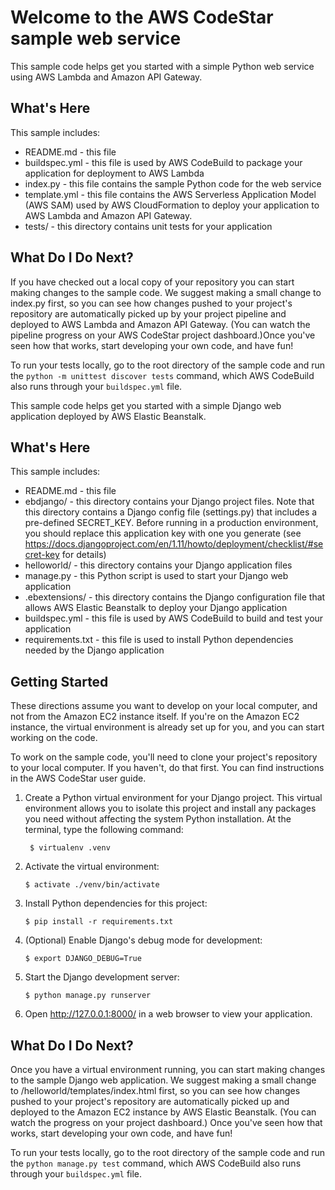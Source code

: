 # Welcome to the AWS CodeStar sample web service

This sample code helps get you started with a simple Python web service using
AWS Lambda and Amazon API Gateway.

## What's Here

This sample includes:

* README.md - this file
* buildspec.yml - this file is used by AWS CodeBuild to package your
  application for deployment to AWS Lambda
* index.py - this file contains the sample Python code for the web service
* template.yml - this file contains the AWS Serverless Application Model (AWS SAM) used
  by AWS CloudFormation to deploy your application to AWS Lambda and Amazon API
  Gateway.
* tests/ - this directory contains unit tests for your application

## What Do I Do Next?

If you have checked out a local copy of your repository you can start making changes
to the sample code. We suggest making a small change to index.py first, so you can
see how changes pushed to your project's repository are automatically picked up by your
project pipeline and deployed to AWS Lambda and Amazon API Gateway. (You can watch the pipeline
progress on your AWS CodeStar project dashboard.)Once you've seen how that works,
start developing your own code, and have fun!

To run your tests locally, go to the root directory of the
sample code and run the `python -m unittest discover tests` command, which
AWS CodeBuild also runs through your `buildspec.yml` file.

This sample code helps get you started with a simple Django web application
deployed by AWS Elastic Beanstalk.

## What's Here

This sample includes:

* README.md - this file
* ebdjango/ - this directory contains your Django project files. Note that this
  directory contains a Django config file (settings.py) that includes a pre-defined
  SECRET_KEY. Before running in a production environment, you should replace this
  application key with one you generate
  (see https://docs.djangoproject.com/en/1.11/howto/deployment/checklist/#secret-key for details)
* helloworld/ - this directory contains your Django application files
* manage.py - this Python script is used to start your Django web application
* .ebextensions/ - this directory contains the Django configuration file that
  allows AWS Elastic Beanstalk to deploy your Django application
* buildspec.yml - this file is used by AWS CodeBuild to build and test
  your application
* requirements.txt - this file is used to install Python dependencies needed by
  the Django application

## Getting Started

These directions assume you want to develop on your local computer, and not
from the Amazon EC2 instance itself. If you're on the Amazon EC2 instance, the
virtual environment is already set up for you, and you can start working on the
code.

To work on the sample code, you'll need to clone your project's repository to your
local computer. If you haven't, do that first. You can find instructions in the
AWS CodeStar user guide.

1.  Create a Python virtual environment for your Django project. This virtual
    environment allows you to isolate this project and install any packages you
    need without affecting the system Python installation. At the terminal, type
    the following command:

         $ virtualenv .venv

2.  Activate the virtual environment:

        $ activate ./venv/bin/activate

3.  Install Python dependencies for this project:

        $ pip install -r requirements.txt

4.  (Optional) Enable Django's debug mode for development:

        $ export DJANGO_DEBUG=True

5.  Start the Django development server:

        $ python manage.py runserver

6.  Open http://127.0.0.1:8000/ in a web browser to view your application.

## What Do I Do Next?

Once you have a virtual environment running, you can start making changes to
the sample Django web application. We suggest making a small change to
/helloworld/templates/index.html first, so you can see how changes pushed to
your project's repository are automatically picked up and deployed to the Amazon EC2
instance by AWS Elastic Beanstalk. (You can watch the progress on your project dashboard.)
Once you've seen how that works, start developing your own code, and have fun!

To run your tests locally, go to the root directory of the sample code and run
the `python manage.py test` command, which AWS CodeBuild also runs through
your `buildspec.yml` file.
